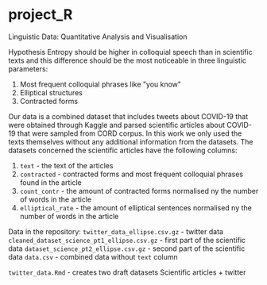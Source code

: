 # project_R
Linguistic Data: Quantitative Analysis and Visualisation

Hypothesis
Entropy should be higher in colloquial speech than in scientific texts and this difference should be the most noticeable in three linguistic parameters:

1) Most frequent colloquial phrases like "you know"
2) Elliptical structures
3) Contracted forms


Our data is a combined dataset that includes tweets about COVID-19 that were obtained through Kaggle and parsed scientific articles about COVID-19 that were sampled from CORD corpus. In this work we only used the texts themselves without any additional information from the datasets. The datasets concerned the scientific articles have the following columns:

1. `text` - the text of the articles
2. `contracted` - contracted forms and most frequent colloquial phrases found in the article
3. `count_contr` - the amount of contracted forms normalised ny the number of words in the article
4. `elliptical_rate` - the amount of elliptical sentences normalised ny the number of words in the article

Data in the repository:
`twitter_data_ellipse.csv.gz` - twitter data
`cleaned_dataset_science_pt1_ellipse.csv.gz` - first part of the scientific data
`dataset_science_pt2_ellipse.csv.gz` - second part of the scientific data
`data.csv` - combined data without `text` column

`twitter_data.Rmd` - creates two draft datasets Scientific articles + twitter
